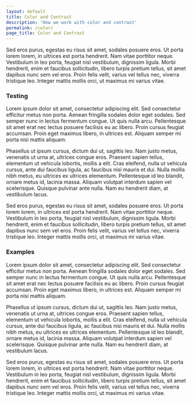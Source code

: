 ```yaml
---
layout: default
title: Color and Contrast
description: 'How we work with color and contrast'
permalink: /color/
page_title: Color and Contrast
---
```

Sed eros purus, egestas eu risus sit amet, sodales posuere eros. Ut porta lorem lorem, in ultrices est porta hendrerit. Nam vitae porttitor neque. Vestibulum in leo porta, feugiat nisl vestibulum, dignissim ligula. Morbi hendrerit, enim et faucibus sollicitudin, libero turpis pretium tellus, sit amet dapibus nunc sem vel eros. Proin felis velit, varius vel tellus nec, viverra tristique leo. Integer mattis mollis orci, ut maximus mi varius vitae.

### Testing 

Lorem ipsum dolor sit amet, consectetur adipiscing elit. Sed consectetur efficitur metus non porta. Aenean fringilla sodales dolor eget sodales. Sed semper nunc in lectus fermentum congue. Ut quis nulla arcu. Pellentesque sit amet erat nec lectus posuere facilisis eu ac libero. Proin cursus feugiat accumsan. Proin eget maximus libero, in ultrices est. Aliquam semper mi porta nisi mattis aliquam.

Phasellus ut ipsum cursus, dictum dui ut, sagittis leo. Nam justo metus, venenatis ut urna at, ultrices congue eros. Praesent sapien tellus, elementum ut vehicula lobortis, mollis a elit. Cras eleifend, nulla ut vehicula cursus, ante dui faucibus ligula, ac faucibus nisi mauris et dui. Nulla mollis nibh metus, eu ultrices ex ultrices elementum. Pellentesque id leo blandit, ornare metus id, lacinia massa. Aliquam volutpat interdum sapien vel scelerisque. Quisque pulvinar ante nulla. Nam eu hendrerit diam, at vestibulum lacus.

Sed eros purus, egestas eu risus sit amet, sodales posuere eros. Ut porta lorem lorem, in ultrices est porta hendrerit. Nam vitae porttitor neque. Vestibulum in leo porta, feugiat nisl vestibulum, dignissim ligula. Morbi hendrerit, enim et faucibus sollicitudin, libero turpis pretium tellus, sit amet dapibus nunc sem vel eros. Proin felis velit, varius vel tellus nec, viverra tristique leo. Integer mattis mollis orci, ut maximus mi varius vitae.

### Examples

Lorem ipsum dolor sit amet, consectetur adipiscing elit. Sed consectetur efficitur metus non porta. Aenean fringilla sodales dolor eget sodales. Sed semper nunc in lectus fermentum congue. Ut quis nulla arcu. Pellentesque sit amet erat nec lectus posuere facilisis eu ac libero. Proin cursus feugiat accumsan. Proin eget maximus libero, in ultrices est. Aliquam semper mi porta nisi mattis aliquam.

Phasellus ut ipsum cursus, dictum dui ut, sagittis leo. Nam justo metus, venenatis ut urna at, ultrices congue eros. Praesent sapien tellus, elementum ut vehicula lobortis, mollis a elit. Cras eleifend, nulla ut vehicula cursus, ante dui faucibus ligula, ac faucibus nisi mauris et dui. Nulla mollis nibh metus, eu ultrices ex ultrices elementum. Pellentesque id leo blandit, ornare metus id, lacinia massa. Aliquam volutpat interdum sapien vel scelerisque. Quisque pulvinar ante nulla. Nam eu hendrerit diam, at vestibulum lacus.

Sed eros purus, egestas eu risus sit amet, sodales posuere eros. Ut porta lorem lorem, in ultrices est porta hendrerit. Nam vitae porttitor neque. Vestibulum in leo porta, feugiat nisl vestibulum, dignissim ligula. Morbi hendrerit, enim et faucibus sollicitudin, libero turpis pretium tellus, sit amet dapibus nunc sem vel eros. Proin felis velit, varius vel tellus nec, viverra tristique leo. Integer mattis mollis orci, ut maximus mi varius vitae.